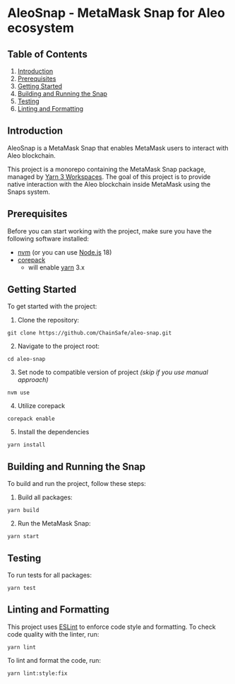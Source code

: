 # AleoSnap - MetaMask Snap for Aleo ecosystem

## Table of Contents

1. [Introduction](#introduction)
2. [Prerequisites](#prerequisites)
3. [Getting Started](#getting-started)
4. [Building and Running the Snap](#building-and-running-the-snap)
5. [Testing](#testing)
6. [Linting and Formatting](#linting-and-formatting)

<a name="introduction"></a>
## Introduction

AleoSnap is a MetaMask Snap that enables MetaMask users to interact with Aleo blockchain.

This project is a monorepo containing the MetaMask Snap package, managed by [Yarn 3 Workspaces](https://yarnpkg.com/features/workspaces). The goal of this project is to provide native interaction with the Aleo blockchain inside MetaMask using the Snaps system.

<a name="prerequisites"></a>
## Prerequisites

Before you can start working with the project, make sure you have the following software installed:

- [nvm](https://github.com/nvm-sh/nvm) (or you can use [Node.js](https://nodejs.org/) 18)
- [corepack](https://github.com/nodejs/corepack)
  - will enable [yarn](https://yarnpkg.com/) 3.x

<a name="getting-started"></a>
## Getting Started

To get started with the project:

1. Clone the repository:
```shell
git clone https://github.com/ChainSafe/aleo-snap.git
```

2. Navigate to the project root:
```shell
cd aleo-snap
```

3. Set node to compatible version of project _(skip if you use manual approach)_
```shell
nvm use
```

4. Utilize corepack
```shell
corepack enable
```

5. Install the dependencies
```shell
yarn install
```

<a name="building-and-running-the-snap"></a>
## Building and Running the Snap

To build and run the project, follow these steps:

1. Build all packages:

```shell
yarn build
```

2. Run the MetaMask Snap:

```shell
yarn start
```

<a name="testing"></a>
## Testing

To run tests for all packages:

```shell
yarn test
```

<a name="linting-and-formatting"></a>
## Linting and Formatting

This project uses [ESLint](https://eslint.org/) to enforce code style and formatting. To check code quality with the linter, run:

```shell
yarn lint
```

To lint and format the code, run:

```shell
yarn lint:style:fix
```
